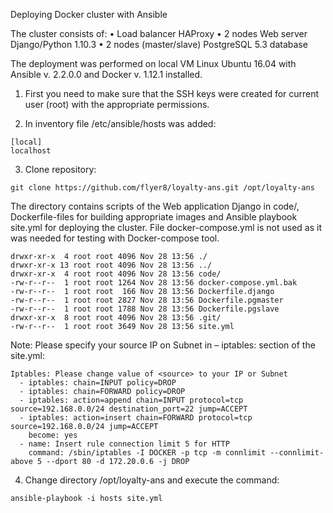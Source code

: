 Deploying Docker cluster with Ansible

The cluster consists of:
•	Load balancer HAProxy
•	2 nodes Web server Django/Python 1.10.3
•	2 nodes (master/slave) PostgreSQL 5.3 database

The deployment was performed on local VM Linux Ubuntu 16.04 with Ansible v. 2.2.0.0 and Docker v. 1.12.1 installed. 

1. First you need to make sure that the SSH keys were created for current user (root) with the appropriate permissions.

2. In inventory file /etc/ansible/hosts was added:
```
[local]
localhost
```
3. Clone repository:
```
git clone https://github.com/flyer8/loyalty-ans.git /opt/loyalty-ans
```
The directory contains scripts of the Web application Django in code/, Dockerfile-files for building appropriate images and Ansible playbook site.yml for deploying the cluster. File docker-compose.yml is not used as it was needed for testing with Docker-compose tool.
```
drwxr-xr-x  4 root root 4096 Nov 28 13:56 ./
drwxr-xr-x 13 root root 4096 Nov 28 13:56 ../
drwxr-xr-x  4 root root 4096 Nov 28 13:56 code/
-rw-r--r--  1 root root 1264 Nov 28 13:56 docker-compose.yml.bak
-rw-r--r--  1 root root  166 Nov 28 13:56 Dockerfile.django
-rw-r--r--  1 root root 2827 Nov 28 13:56 Dockerfile.pgmaster
-rw-r--r--  1 root root 1788 Nov 28 13:56 Dockerfile.pgslave
drwxr-xr-x  8 root root 4096 Nov 28 13:56 .git/
-rw-r--r--  1 root root 3649 Nov 28 13:56 site.yml
```
Note: Please specify your source IP on Subnet in – iptables: section of the site.yml:
```
Iptables: Please change value of <source> to your IP or Subnet
  - iptables: chain=INPUT policy=DROP
  - iptables: chain=FORWARD policy=DROP
  - iptables: action=append chain=INPUT protocol=tcp source=192.168.0.0/24 destination_port=22 jump=ACCEPT
  - iptables: action=insert chain=FORWARD protocol=tcp source=192.168.0.0/24 jump=ACCEPT
    become: yes
  - name: Insert rule connection limit 5 for HTTP
    command: /sbin/iptables -I DOCKER -p tcp -m connlimit --connlimit-above 5 --dport 80 -d 172.20.0.6 -j DROP
```
4. Change directory /opt/loyalty-ans  and execute the command:
```
ansible-playbook -i hosts site.yml
```
